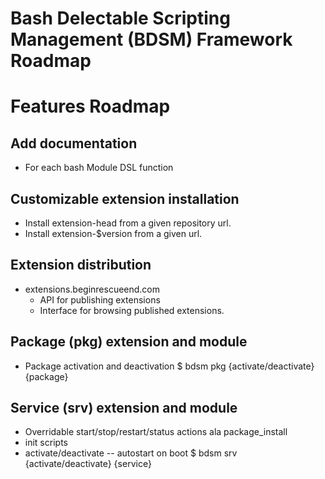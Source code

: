 # Bash Delectable Scripting Management (BDSM) Framework Roadmap

Features Roadmap
====================

## Add documentation
* For each bash Module DSL function

## Customizable extension installation
* Install extension-head from a given repository url.
* Install extension-$version from a given url.

## Extension distribution
* extensions.beginrescueend.com
  * API for publishing extensions
  * Interface for browsing published extensions.

## Package (pkg) extension and module
* Package activation and deactivation
  $ bdsm pkg {activate/deactivate} {package}

## Service (srv) extension and module
* Overridable start/stop/restart/status actions ala package_install
* init scripts
* activate/deactivate -- autostart on boot
  $ bdsm srv {activate/deactivate} {service}

